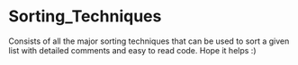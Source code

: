 # Sorting_Techniques
Consists of all the major sorting techniques that can be used to sort a given list with detailed comments and easy to read code. Hope it helps :)
